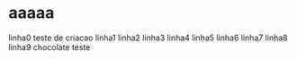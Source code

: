 # aaaaa

linha0 teste de criacao
linha1
linha2
linha3
linha4
linha5
linha6
linha7
linha8
linha9
chocolate
teste

